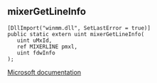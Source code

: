 ## mixerGetLineInfo

```
[DllImport("winmm.dll", SetLastError = true)]
public static extern uint mixerGetLineInfo(
   uint uMxId,
   ref MIXERLINE pmxl,
   uint fdwInfo
);
```

[Microsoft documentation](link_to_documentation)
